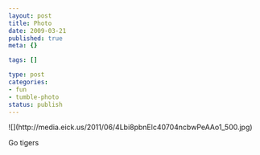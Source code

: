 ```yaml
--- 
layout: post
title: Photo
date: 2009-03-21
published: true
meta: {}

tags: []

type: post
categories: 
- fun
- tumble-photo
status: publish
---
```

<div class="figure">            ![](http://media.eick.us/2011/06/4Lbi8pbnElc40704ncbwPeAAo1_500.jpg)        </div>

Go tigers

